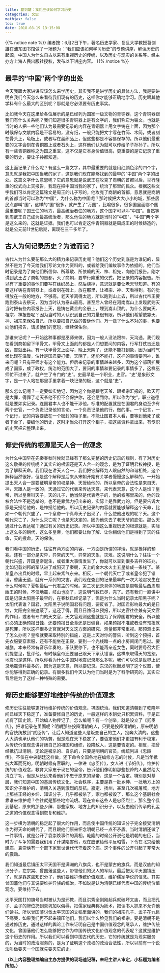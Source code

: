 ```yaml
---
title: 葛剑雄：我们应该如何学习历史
categories: 文史
mathjax: false
toc: true
date: 2018-08-19 13:15:08
---
```

{{% notice note %}}
编者按：6月2日下午，著名历史学家、复旦大学教授葛剑雄在浦东图书馆做了一场题为：“我们应该如何学习历史”的专题讲座，解读历史的起源，中国人为什么自古以来有重视历史的传统，以及历史与现实的关系等。经主办方上海人民出版社授权，发布以下讲座内容。
{{% /notice %}}

## 最早的“中国”两个字的出处

今天我跟大家讲讲应该怎么来学历史，其实我不是讲学历史的具体方法，我是要讲明白我们今天怎么来看待我们现有的历史，这样你才能够正确地学习。历史跟其他学科有什么最大的区别呢？那就是它必须要有历史事实。

比如我今天在这里给各位展示的是已经列为国家一级文物的青铜器，这个青铜器跟我们有什么关系呢？我们知道很多青铜器上是有文字的，我们称它为铭文。也就是当时的人把一些他们认为最需要记录的内容在青铜器上用文字铸在上面，因为那个时候保存文献内容是不容易的，没有纸，一般只能把文字写在竹简、木简，或者刻在骨头上，龟板上，或者写在丝织品上，但这些都是不容易保存的。所以他们最重要的文字会刻在青铜器上或者石头上，这样他们认为就可以传给子子孙孙了。所以有一些青铜器称之为国之重宝，这不仅是它本身价值很高，更重要的是它记录了重要的历史，要让子孙都知道。

这上面记录了什么呢？有这么一篇文字，其中最重要的就是用红颜色涂的四个字，意思就是我把中国当我的家了，这是我们现在能够找到的最早的“中国”两个字的出处。这篇文字什么意思呢？它的意思就是说武王在攻克了商朝的首都以后，举行隆重的仪式向上天报告，我现在把中国当我的家了，统治了那里的民众。根据这些文字我们可以肯定这篇铭文是周王的儿子写的。他攻克了商朝的首都，意思就是商朝的首都当时可以称为“中国”，为什么称为中国呢？那时候把大大小小的城，那些居民点都叫“国”，这样的“国”很多，就产生了“万国”，比喻很多。很多国里面哪个国最重要呢？国王住的地方，最高统治者住的地方，这个国才可以叫“中国”。当然等到周武王自己成为最高统治者，那么他住的地方就是当时的“中国”，“中国”两个字是这么来的，这就是证据。我们也可以肯定这件青铜器就是周成王的时候铸造的，就是公元前11世纪后期，离现在三千多年了。

## 古人为何记录历史？为谁而记？

古代人为什么要花那么大的精力来记录历史呢？他们这个历史到底是为谁记的，显然不是为了今天给我们写论文作为资料的，或者给我们编故事作为依据的。他们当时记录是为了向他们所信仰、所尊敬、所依赖的天、神、祖先，向他们报告。刚才讲到武王占了商朝的首都，灭了商朝，要举行隆重的仪式，把记录的内容报告。所以有了重要的事他们要写在丝织品上，然后烧掉，意思就是要让老天爷知道。有的要这样铸在青铜器上，或者刻在碑上，放在那里，让祖宗、神、天看得到。有的觉得放在一般的地方，不够高，老天爷离得太远，所以跑到山上去，所以古代帝王要跑到泰山去祭天，因为当时认为泰山最高。甚至后人曾经在河南嵩山上发现武则天当时把有些内容报告上天，是铸在黄金的金册上，埋到嵩山顶的。为什么要向天、祖宗、神报告呢？因为当时的人认识到自己的力量很有限，所以他们希望依靠天、神、祖宗来保佑自己，所以要把自己做的告诉他们。万一做了什么不对的事，也要向他们报告，请求他们的宽恕，继续保佑你。

那谁来记呢？一开始这种事都是巫师来做，因为一般人没法跟神、天沟通。我们现在看到商朝留下甲骨文，甲骨文上面刻的都是人们想要问的内容，行军打仗吉还是凶，吉就出兵。有一块甲骨文上面写，晚上天阴了，还能不能打到象，因为当时气候比现在温暖，估计是国君要打猎，天阴了，还能不能打，这样的事情要问神，谁来问呢？只有巫师才有这个能力。但后来记录的事情越来越多，因为这个部落扩展成了国家，成了政权，统治的范围大了，要问的事情和要记录的事情多了，这样巫师忙不过来了，就产生了专门的“史”。史最早是一个职业，史官。“史”是象形文字，是一个人站在那里手里拿着一块记录的板，这个就是“史”。

那么怎么记呢？一定要如实地记，因为这个你是跟老天爷、跟祖宗汇报的，欺天可是大罪，得罪了老天爷他不但不会保护你，还会惩罚你。所以作为“史”，职业道德就是要如实记录。连国君本人也不能干涉他，标准的配置就是在国君的身边至少有两个史官，一个负责记录他的言论，一个负责记录他的行，做的事。一个记言，一个记行，记的内容要放在一个密封的柜子里，不能让国君本人看，要等到他死了或者下台了，要编他的历史，这时才当众打开这个柜子，把这些资料拿出来，有专职的史官把它整理出来。

## 修史传统的根源是天人合一的观念

为什么中国早在先秦春秋时候就已经有了那么完整的历史记录的规则，有了对历史这么敬畏的传统呢？其实它的根源还是天人合一的观念，是为了证明君权神授，是为了解释天命。我们现在讲天人合一，我们把它解释为人跟自然的和谐相处，这个解释当然很好，但是这个解释是后来从宋朝开始有关学者慢慢这么解释的。一开始提出天人合一是要证明皇帝的权是神、天授给他的，所以皇帝的合法性是来自天、神，天跟人是一致的，天通过它的代表来传达天意，来代表天意，这个人是谁？皇帝，所以皇帝叫天子，天的儿子，他当然是代表老子的，他的权哪里来的，他的政权合法性不是选举的，也不是靠武力打出来的，实际上是靠武力的，但是要告诉大家是天授给他的，是神授给他的。所以历史记录的内容就要能够解释这个天命，比如一个朝代兴盛了，一个皇帝一个真命天子出现了，什么使他出现的呢？天。这个朝代灭亡了，为什么灭亡呢？也是天决定的，因为他失去了老天爷的庇佑。那么天通过什么表达呢？通过有关的历史记录。所以中国这么重视历史的根源就是，实际上这么多的朝代，这么多皇帝，他们都要让你了解、让你相信他们是得到了天的任命，天的授命，天的保佑。

我们看中国的历史，往往有两方面的内容，一方面是所谓的祥瑞，就是极祥的预兆。还有一部分是灾异，异常的天气，异常的天象，灾难。这说明什么？往往一个朝代兴盛，开国皇帝诞生，或者重大事情发生了，你就可以查到很多吉祥的征兆，比如记载刘邦的军队进了咸阳灭了秦朝，天上的金木水火土五星排成一条线了。某某皇帝出兵的时候，早上起来紫气东来。相反，一个朝代灭亡了或者皇帝犯了错误，昏庸无道，就有一系列的灾害。我们现在查到的记录最早的一次大地震发生在什么时候呢？夏朝最后一代君主的时候。第二次记录具体的地震是周朝最后西周周幽王的时候，不仅地震，岐山也崩了，这说明气数已尽，完了。还有我们一直讲中国是记录太阳黑子最早的，在春秋已经记录了，但是为什么当时记录太阳黑子呢？太阳代表谁？国君，太阳黑子说明国君有问题，要反省了。对国君影响最大的是日蚀，太阳完全被遮蔽了，这还了得，而且日蚀可以预报，所以史官往往兼有天文官的作用，或者有专门的天文官，天文官观测这些就是为了保障国君的安全，所以他们必须正确预报日蚀，还要预报日全食还是日偏食，如果预报不准或者没有预报就是死罪，所以这样很多史官就对天文这方面的研究、测量都非常重视。那预测出来了怎么办呢？皇帝就要采取特别的措施，这是上天对你的警告，听到这个预报，首先衣服要穿素服，还有不能坐在正殿，要到一个光线暗一点的小房间闭门思过。要减膳，本来经常有音乐伴奏的，乐队要停下。也不能再亲近女色，同时要号召大臣们提意见，批评他。有时候皇帝还要自己跟天下承认错误，这样来取得天的宽恕。地震也是这样。所以你看为什么中国对地震记录那么多呢，我们可以说是世界上记录地震资料最多的，因为这是天意，所以要记录。东汉的张衡发明了这个仪器，使你能够得到正确的记录。有很多我们今天认为他们当时是为了科学研究的，其实它背后是为了这样一种特殊的需要。

## 修历史能够更好地维护传统的价值观念

修历史往往能够更好地维护传统的价值观念，巩固统治。我们知道清朝到了乾隆年间已经天下稳定了，准备要修自己的历史，一般这样的本朝史只积累资料，于是正式有了国史馆，开始编人物传记了。怎么编呢？有一个创举，就是设立了《贰臣传》，把谁记录在里面呢？明朝那些投降清朝的人，只要是投降清朝的，原来明朝的官统统放到“贰臣传”，让后人知道这些人是叛变自己的主人，投奔大清的。这些人大清也承认他们的功劳，但是现在天下稳定了，要否定他们才更加有利于稳定。从传统价值观念讲背叛自己的祖国和组织，投降敌人，这是要否定的。相反，把曾经抵抗过清朝，无论是被杀的、自杀的，只要是明朝的官员，统统列进《忠臣传》。不仅在中央朝廷这样做，还下命令全国各地在编修方志的时候，凡是当年抵抗大军而死的，明朝时候有官职的，一律进《忠臣传》，女人进《节妇传》。维护传统的价值观念，教育大家忠于现在的皇帝，告诉他们像明朝那些投降的人虽然给大清立了功，但是从长远来看他们不忠于原来的皇帝，这是一个否定。特别是对基层，我们知道中国的基层传统文化、社会秩序，主要是靠一批乡绅、一批地方上的知识分子维护的，清朝入关遇到激烈的反抗，嘉定、扬州，甚至几次被屠城，地方上那些正经的乡绅、知识分子，几乎都被杀了，家也都被毁了，那么这个基层社会靠谁来维护呢？往往就是那些地痞流氓。现在宣布这些人是忠臣烈士，那么整个县到基层，原来的那些乡绅、那些家族、地方上的知识分子，以及由他们传承的孔孟之道的价值观念得到恢复和维护。

这一步棋为清朝的稳定起了很大的作用，而且使中国传统的知识分子完全接受清朝作为得天命的朝代了，而且跟他们原来怀念明朝已经一点不矛盾。当时清朝还做了一件事情，就是公开了袁崇焕事件的真相。乾隆的时候公开说他是明朝的忠臣，当时为了斗争的需要我们用了计谋陷害他，现在应该给他平反昭雪，下令在北京给他建庙，袁崇焕有一个部下家里世世代代守着这个庙。这个事件的公开引起了非常大的震动。

我们知道最后镇压太平天国不是满洲的八旗兵，也不是蒙古的旗兵，而是汉族的知识分子，左宗棠、曾国藩这些人，带领他们的汉人的军队，最后把太平天国镇压了，就是靠这些知识分子，他们要维护传统价值观念，维护儒家学说的信念。其实曾国藩他们与其说要维护异族的统治，不如说是认为清朝已经代表中国的传统价值观念，要维持下去。

太平天国打的旗号当时被认为是邪教，而且洪秀全刚刚起兵就破坏文庙，而且把孔子、孟子的牌位扔到粪坑加以侮辱，把儒家经典称为妖术，把读书人抓来不允许他们读书。所以曾国藩讨伐太平天国的文稿里面讲的，我们的祖宗孔子、孟子在九泉下痛哭，如果我们再不起来镇压他们，我们以什么脸见我们的祖宗。要是清朝不是通过修历史，通过这样的舆论工作来证明自己是中国价值观念的继承人，维护传统文化，曾国藩他们怎么能够把它作为中国传统文化价值观念的代表呢？这就是维护这个历史的作用。所以我们可以看到中国古代的历史，它的传统就是为现实服务的，为当时的政治服务的，是为了证明这个政权的政治合法性，所以以前有一个说法叫做要灭一个国就先要灭它的史。

**（以上内容整理摘编自主办方提供的现场速记稿，未经主讲人审定，小标题为编者所加。）**
